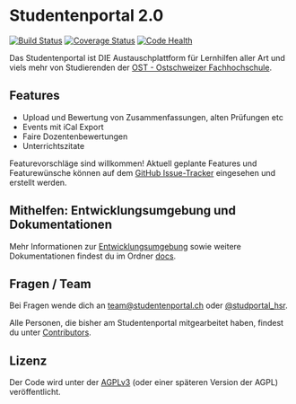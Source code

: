 # Studentenportal 2.0

[![Build Status](https://secure.travis-ci.org/studentenportal/web.png?branch=master)](http://travis-ci.org/studentenportal/web)
[![Coverage Status](https://codecov.io/gh/studentenportal/web/branch/master/graphs/badge.svg)](https://codecov.io/github/studentenportal/web/)
[![Code Health](https://landscape.io/github/studentenportal/web/master/landscape.png)](https://landscape.io/github/studentenportal/web/master)

Das Studentenportal ist DIE Austauschplattform für Lernhilfen aller Art und
viels mehr von Studierenden der [OST - Ostschweizer Fachhochschule](https://www.ost.ch/).

## Features

- Upload und Bewertung von Zusammenfassungen, alten Prüfungen etc
- Events mit iCal Export
- Faire Dozentenbewertungen
- Unterrichtszitate

Featurevorschläge sind willkommen! Aktuell geplante Features und Featurewünsche
können auf dem [GitHub
Issue-Tracker](https://github.com/studentenportal/web/issues) eingesehen und
erstellt werden.

## Mithelfen: Entwicklungsumgebung und Dokumentationen

Mehr Informationen zur
[Entwicklungsumgebung](https://github.com/studentenportal/web/blob/master/docs/development.md)
sowie weitere Dokumentationen findest du im Ordner
[docs](https://github.com/studentenportal/web/tree/master/docs).

## Fragen / Team

Bei Fragen wende dich an team@studentenportal.ch oder
[@studportal_hsr](https://twitter.com/studportal_hsr).

Alle Personen, die bisher am Studentenportal mitgearbeitet haben, findest du
unter
[Contributors](https://github.com/studentenportal/web/graphs/contributors).

## Lizenz

Der Code wird unter der [AGPLv3](http://www.gnu.org/licenses/agpl-3.0.html)
(oder einer späteren Version der AGPL) veröffentlicht.
